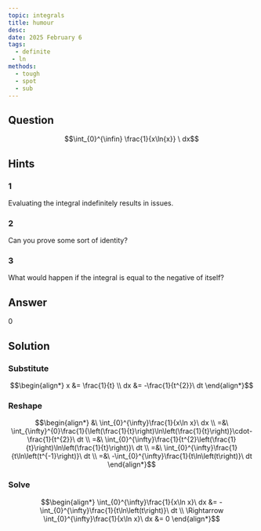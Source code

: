 ```yaml
---
topic: integrals
title: humour
desc: 
date: 2025 February 6
tags:
  - definite
 - ln
methods:
  - tough
  - spot
  - sub
---
```



## Question
```math
\int_{0}^{\infin} \frac{1}{x\ln{x}} \ dx
```


## Hints

### 1
Evaluating the integral indefinitely results in issues.

### 2
Can you prove some sort of identity?

### 3
What would happen if the integral is equal to the negative of itself?


## Answer
$0$


## Solution

### Substitute
```math
\begin{align*}
  x &= \frac{1}{t}
  \\ dx &= -\frac{1}{t^{2}}\ dt
\end{align*}
```

### Reshape
```math
\begin{align*}
  &\ \int_{0}^{\infty}\frac{1}{x\ln x}\ dx
  \\ =&\ \int_{\infty}^{0}\frac{1}{\left(\frac{1}{t}\right)\ln\left(\frac{1}{t}\right)}\cdot-\frac{1}{t^{2}}\ dt
  \\ =&\ \int_{0}^{\infty}\frac{1}{t^{2}\left(\frac{1}{t}\right)\ln\left(\frac{1}{t}\right)}\ dt
  \\ =&\ \int_{0}^{\infty}\frac{1}{t\ln\left(t^{-1}\right)}\ dt
  \\ =&\ -\int_{0}^{\infty}\frac{1}{t\ln\left(t\right)}\ dt
\end{align*}
```

### Solve

```math
\begin{align*}
  \int_{0}^{\infty}\frac{1}{x\ln x}\ dx &= -\int_{0}^{\infty}\frac{1}{t\ln\left(t\right)}\ dt
  \\ \Rightarrow \int_{0}^{\infty}\frac{1}{x\ln x}\ dx &= 0
\end{align*}
```
